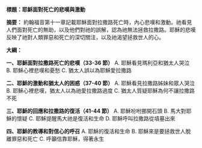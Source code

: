**標題：耶穌面對死亡的悲嘆與激動**

**摘要：**
約翰福音第十一章記載耶穌面對拉撒路死亡時，內心悲嘆和激動。祂看見人們面對死亡的無助，以及他們對祂的誤解，認為祂無法拯救拉撒路。耶穌的悲嘆反映了祂對人類罪惡和死亡的深切關注，以及祂渴望拯救世人的心。

**大綱：**

**一、耶穌面對拉撒路死亡的悲嘆（33-36 節）**
    A. 耶穌看見瑪利亞和猶太人哭泣
    B. 耶穌心裡悲嘆和憂愁
    C. 猶太人誤以為耶穌愛拉撒路

**二、耶穌的激動和猶太人的困惑（37-40 節）**
    A. 耶穌看見拉撒路姊妹和眾人哭泣
    B. 耶穌心裡悲嘆，猶太人以為祂愛拉撒路過度
    C. 猶太人質疑耶穌為何不讓拉撒路不死

**三、耶穌的回應和拉撒路的復活（41-44 節）**
    A. 耶穌吩咐挪開石頭
    B. 馬大對耶穌的懷疑
    C. 耶穌提醒馬大祂是復活和生命
    D. 耶穌呼叫拉撒路從墳墓出來

**四、耶穌的教導和對信心的呼召**
    A. 耶穌的復活和生命
    B. 耶穌來是要拯救世人脫離罪惡和死亡
    C. 呼籲信靠耶穌，得著永生